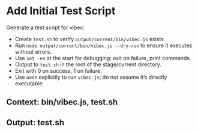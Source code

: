 # Add Initial Test Script

Generate a test script for vibec:
- Create `test.sh` to verify `output/current/bin/vibec.js` exists.
- Run `node output/current/bin/vibec.js --dry-run` to ensure it executes without errors.
- Use `set -ex` at the start for debugging: exit on failure, print commands.
- Output to `test.sh` in the root of the stage/current directory.
- Exit with 0 on success, 1 on failure.
- Use `node` explicitly to run `vibec.js`; do not assume it’s directly executable.

## Context: bin/vibec.js, test.sh
## Output: test.sh
